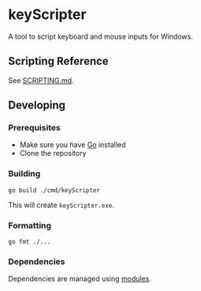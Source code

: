 # keyScripter

A tool to script keyboard and mouse inputs for Windows.

## Scripting Reference

See [SCRIPTING.md](SCRIPTING.md).

## Developing

### Prerequisites

- Make sure you have [Go](https://golang.org/dl/) installed
- Clone the repository

### Building

```shell
go build ./cmd/keyScripter
```

This will create `keyScripter.exe`.

### Formatting

```shell
go fmt ./...
```

### Dependencies

Dependencies are managed using [modules](https://github.com/golang/go/wiki/Modules).
